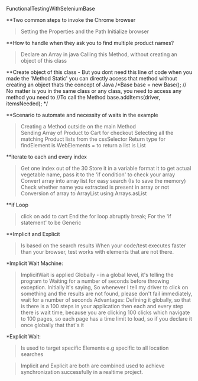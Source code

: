 FunctionalTestingWithSeleniumBase

**Two common steps to invoke the Chrome browser
   >Setting the Properties and the Path
    Initialize browser
        
**How to handle when they ask you to find multiple product names?
   >Declare an Array in java
    Calling this Method, without creating an object of this class

**Create object of this class - But you dont need this line of code when you made the 'Method Static' you can directly access that method without creating an object thats the concept of Java
          /*Base base = new Base(); // No matter is you in the same class or any class, you need to access any method you need to
          //To call the Method
          base.addItems(driver, itemsNeeded);
           */

**Scenario to automate and necessity of waits in the example
>Creating a Method outside on the main Method       
>Sending Array of Product to Cart for checkout
Selecting all the matching Product lists from the cssSelector
Return type for findElement is WebElements = to return a list is List<WebElement>

**iterate to each and every index   
>Get one index out of the 30
 Store it in a variable
 format it to get actual vegetable name, pass it to the 'if condition' to check your array
 Convert array into array list for easy search (Is to save the memory)
 Check whether name you extracted is present in array or not
 Conversion of array to ArrayList
 using Arrays.asList

**if Loop
 >click on add to cart
  End the for loop abruptly
  break;
  For the 'if statement' to be Generic

**Implicit and Explicit 
>Is based on the search results
>When your code/test executes faster than your browser, test works with elements that are not there.

*Implicit Wait Machine: 
> ImplicitWait is applied Globally - in a global level, it's telling the program to Waiting for a number of seconds before throwing exception.
Initially it's saying, So whenever I tell my driver to click on something and the results are not found, please don't fail immediately,
wait for a number of seconds
Advantages: Defining it globally, so that is there is a 100 steps in your application then each and every step there is wait time, because you are
clicking 100 clicks which navigate to 100 pages, so each page has a time limit to load, so if you declare it once globally that that's it

*Explicit Wait:
>Is used to target specific Elements e.g specific to all location searches 

>Implicit and Explicit are both are combined used to achieve synchronization successfully in a realtime project.